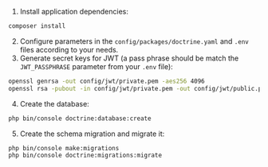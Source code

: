 1. Install application dependencies:

```bash
composer install
```

2. Configure parameters in the `config/packages/doctrine.yaml` and `.env` files according to your needs.
3. Generate secret keys for JWT (a pass phrase should be match the `JWT_PASSPHRASE` parameter from your `.env` file):

```bash
openssl genrsa -out config/jwt/private.pem -aes256 4096
openssl rsa -pubout -in config/jwt/private.pem -out config/jwt/public.pem
```

4. Create the database:

```bash
php bin/console doctrine:database:create
```

5. Create the schema migration and migrate it:

```bash
php bin/console make:migrations
php bin/console doctrine:migrations:migrate
```
